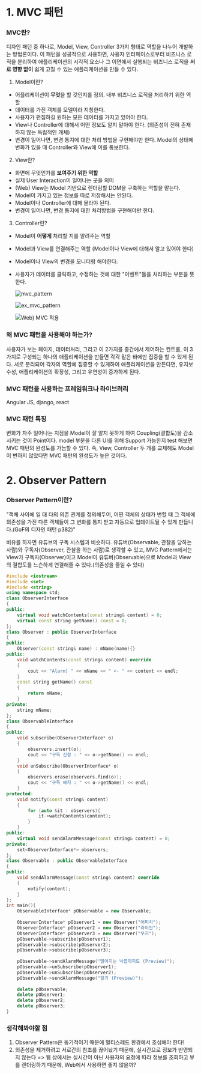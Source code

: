 # 1. MVC 패턴

### MVC란?

디자인 패턴 중 하나로, Model, View, Controller 3가지 형태로 역할을 나누어 개발하는 방법론이다. 이 패턴을 성공적으로 사용하면, 사용자 인터페이스로부터 비즈니스 로직을 분리하여 애플리케이션의 시각적 요소나 그 이면에서 실행되는 비즈니스 로직을 **서로 영향 없이** 쉽게 고칠 수 있는 애플리케이션을 만들 수 있다.

1. Model이란?

- 어플리케이션이 **무엇**을 할 것인지를 정의. 내부 비즈니스 로직을 처리하기 위한 역할
- 데이터를 가진 객체를 모델이라 지칭한다.
- 사용자가 편집하길 원하는 모든 데이터를 가지고 있어야 한다.
- View나 Controller에 대해서 어떤 정보도 알지 말아야 한다. (의존성이 전혀 존재하지 않는 독립적인 개체)
- 변경이 일어나면, 변경 통지에 대한 처리 방법을 구현해야만 한다. Model의 상태에 변화가 있을 때 Controller와 View에 이를 통보한다.

2. View란?

- 화면에 무엇인가를 **보여주기 위한 역할**
- 실제 User Interaction이 일어나는 곳을 의미
- (Web) View는 Model 기반으로 렌더링할 DOM을 구축하는 역할을 맡는다.
- Model이 가지고 있는 정보를 따로 저장해서는 안된다.
- Model이나 Controller에 대해 몰라야 된다.
- 변경이 일어나면, 변경 통지에 대한 처리방법을 구현해야만 한다.

3. Controller란?

- Model이 **어떻게** 처리할 지를 알려주는 역할
- Model과 View를 연결해주는 역할 (Model이나 View에 대해서 알고 있어야 한다)
- Model이나 View의 변경을 모니터링 해야한다.
- 사용자가 데이터를 클릭하고, 수정하는 것에 대한 "이벤트"들을 처리하는 부분을 뜻한다.

    ![mvc_pattern](https://user-images.githubusercontent.com/33370107/67147823-841c9e00-f2d3-11e9-8ed9-75e741c0e37a.PNG)

    ![ex_mvc_pattern](https://user-images.githubusercontent.com/33370107/67147830-9a2a5e80-f2d3-11e9-9884-4383c8de5239.PNG)

    ![Web) MVC 적용](https://user-images.githubusercontent.com/33370107/67147831-9c8cb880-f2d3-11e9-857a-47111be414e6.PNG)

### 왜 MVC 패턴을 사용해야 하는가?

사용자가 보는 페이지, 데이터처리, 그리고 이 2가지를 중간에서 제어하는 컨트롤, 이 3가지로 구성되는 하나의 애플리케이션을 만들면 각각 맡은 바에만 집중을 할 수 있게 된다. 서로 분리되어 각자의 역할에 집중할 수 있게하여 애플리케이션을 만든다면, 유지보수성, 애플리케이션의 확장성, 그리고 유연성이 증가하게 된다.

### MVC 패턴을 사용하는 프레임워크나 라이브러리

Angular JS, django, react

### MVC 패턴 특징

변화가 자주 일어나는 지점을 Model이 잘 알지 못하게 하여 Coupling(결합도)을 감소시키는 것이 Point이다. model 부분을 다른 UI를 위해 Support 가능한지 test 해보면 MVC 패턴의 완성도를 가늠할 수 있다. 즉, View, Controller 두 개를 교체해도 Model이 변하지 않았다면 MVC 패턴의 완성도가 높은 것이다.

# 2. Observer Pattern

### Observer Pattern이란?

"객체 사이에 일 대 다의 의존 관계를 정의해두어, 어떤 객체의 상태가 변할 때 그 객체에 의존성을 가진 다른 객체들이 그 변화를 통지 받고 자동으로 업데이트될 수 있게 만듭니다.(GoF의 디자인 패턴 p382)"


비유를 하자면 유튜브의 구독 시스템과 비슷하다. 유튜버(Observable, 관찰을 당하는 사람)와 구독자(Observer, 관찰을 하는 사람)로 생각할 수 있고, MVC Pattern에서는 View가 구독자(Observer)이고 Model이 유튜버(Observable)으로 Model과 View의 결합도를 느슨하게 연결해줄 수 있다.(의존성을 줄일 수 있다)

```c++
#include <iostream>
#include <set>
#include <string>
using namespace std;
class ObserverInterface
{
public:
    virtual void watchContents(const string& content) = 0;
    virtual const string getName() const = 0;
};
class Observer : public ObserverInterface
{
public:
    Observer(const string& name) : mName(name){}
public:
    void watchContents(const string& content) override
    {
        cout << "Alarm) " << mName << " <- " << content << endl;
    }
    const string getName() const
    {
        return mName;
    }
private:
    string mName;
};
class ObservableInterface
{
public:
    void subscribe(ObserverInterface* o)
    {
        observers.insert(o);
        cout << "구독 신청 : " << o->getName() << endl;
    }
    void unSubscribe(ObserverInterface* o)
    {
        observers.erase(observers.find(o));
        cout << "구독 해지 : " << o->getName() << endl;
    }
protected:
    void notify(const string& content)
    {
        for (auto &it : observers){
            it->watchContents(content);
        }
    }
public:
    virtual void sendAlarmMessage(const string& content) = 0;
private:
    set<ObserverInterface*> observers;
};
class Observable : public ObservableInterface
{
public:
    void sendAlarmMessage(const string& content) override
    {
        notify(content);    
    }
};
int main(){
    ObservableInterface* pObservable = new Observable;
    
    ObserverInterface* pObserver1 = new Observer("어피치");
    ObserverInterface* pObserver2 = new Observer("라이언");
    ObserverInterface* pObserver3 = new Observer("무지");
    pObservable->subscribe(pObserver1);
    pObservable->subscribe(pObserver2);
    pObservable->subscribe(pObserver3);
    
    pObservable->sendAlarmMessage("떨어지는 낙엽까지도 (Preview)");
    pObservable->unSubscribe(pObserver1);
    pObservable->unSubscribe(pObserver2);
    pObservable->sendAlarmMessage("일기 (Preview)");
    
    delete pObservable;
    delete pObserver1;
    delete pObserver2;
    delete pObserver3;
}

```

### 생각해봐야할 점
1. Observer Pattern은 동기적이기 때문에 멀티스레드 환경에서 조심해야 한다!
2. 의존성을 제거하려고 서로간의 참조를 끊어놨기 때문에, 실시간으로 정보가 반영되지 않는다 => 웹 상에서는 실시간이 아닌 사용자의 요청에 따라 정보를 조회하고 뷰를 렌더링하기 때문에, Web에서 사용하면 좋지 않을까?